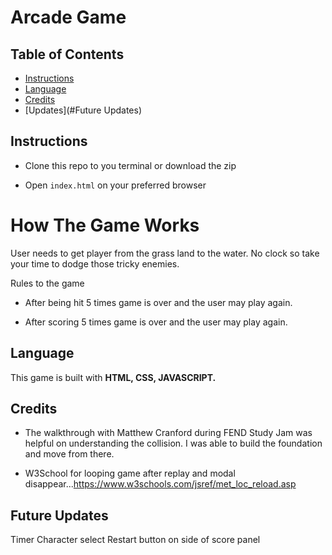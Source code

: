 # Arcade Game

## Table of Contents

* [Instructions](#Instructions)
* [Language](#Language)
* [Credits](#Credits)
* [Updates](#Future Updates)

## Instructions

* Clone this repo to you terminal or download the zip

* Open `index.html` on your preferred browser

# How The Game Works
User needs to get player from the grass land to the water. No clock so take your time to dodge those tricky enemies.

Rules to the game

* After being hit 5 times game is over and the user may play again.

* After scoring 5 times game is over and the user may play again.

## Language

This game is built with **HTML, CSS, JAVASCRIPT.**

## Credits

* The walkthrough with Matthew Cranford during FEND Study Jam was helpful on understanding the collision. I was able to build the foundation and move from there.

* W3School for looping game after replay and modal disappear...https://www.w3schools.com/jsref/met_loc_reload.asp

## Future Updates
Timer
Character select
Restart button on side of score panel
